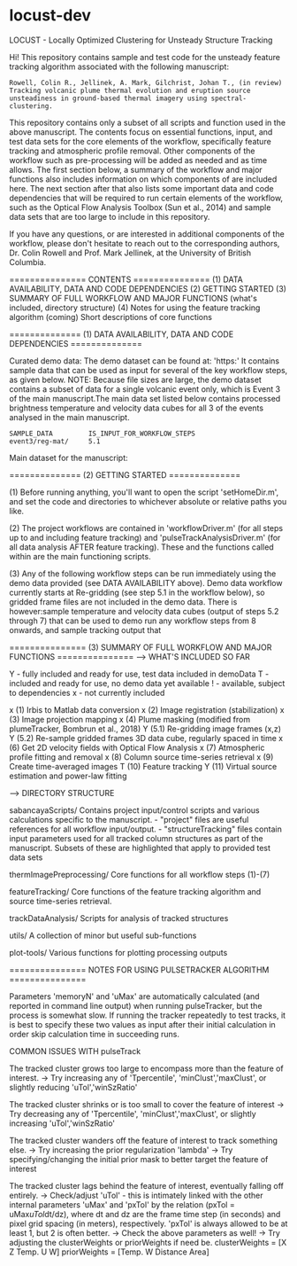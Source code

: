 # locust-dev


LOCUST - Locally Optimized Clustering for Unsteady Structure Tracking

Hi!
This repository contains sample and test code for the unsteady feature tracking algorithm associated with the following manuscript:

	Rowell, Colin R., Jellinek, A. Mark, Gilchrist, Johan T., (in review) Tracking volcanic plume thermal evolution and eruption source unsteadiness in ground-based thermal imagery using spectral-clustering.

This repository contains only a subset of all scripts and function used in the above manuscript. The contents focus on essential functions, input, and test data sets for the core elements of the workflow, specifically feature tracking and atmospheric profile removal. Other components of the workflow such as pre-processing will be added as needed and as time allows. The first section below, a summary of the workflow and major functions also includes information on which components of are included here. The next section after that also lists some important data and code dependencies that will be required to run certain elements of the workflow, such as the Optical Flow Analysis Toolbox (Sun et al., 2014) and sample data sets that are too large to include in this repository.

If you have any questions, or are interested in additional components of the workflow, please don't hesitate to reach out to the corresponding authors, Dr. Colin Rowell and Prof. Mark Jellinek, at the University of British Columbia.


=============== CONTENTS ===============
	(1) DATA AVAILABILITY, DATA AND CODE DEPENDENCIES
	(2) GETTING STARTED
	(3)	SUMMARY OF FULL WORKFLOW AND MAJOR FUNCTIONS (what's included, directory structure)
	(4)	Notes for using the feature tracking algorithm
	(coming)  Short descriptions of core functions


============== (1) DATA AVAILABILITY, DATA AND CODE DEPENDENCIES ==============

Curated demo data:
	The demo dataset can be found at:
		'https:'
	It contains sample data that can be used as input for several of the key workflow steps, as given below. 
	NOTE: Because file sizes are large, the demo dataset contains a subset of data for a single volcanic event only, which is Event 3 of the main manuscript.The main data set listed below contains processed brightness temperature and velocity data cubes for all 3 of the events analysed in the main manuscript.

	SAMPLE_DATA 		IS_INPUT_FOR_WORKFLOW_STEPS
	event3/reg-mat/		5.1

Main dataset for the manuscript:

============== (2) GETTING STARTED ==============

(1) Before running anything, you'll want to open the script 'setHomeDir.m', and set the code and directories to whichever absolute or relative paths you like.

(2) The project workflows are contained in 'workflowDriver.m' (for all steps up to and including feature tracking) and 'pulseTrackAnalysisDriver.m' (for all data analysis AFTER feature tracking). These and the functions called within are the main functioning scripts.

(3) Any of the following workflow steps can be run immediately using the demo data provided (see DATA AVAILABILITY above). Demo data workflow currently starts at Re-gridding (see step 5.1 in the workflow below), so gridded frame files are not included in the demo data. There is however:sample temperature and velocity data cubes (output of steps 5.2 through 7) that can be used to demo run any workflow steps from 8 onwards, and sample tracking output that 

=============== (3) SUMMARY OF FULL WORKFLOW AND MAJOR FUNCTIONS ===============
--> WHAT'S INCLUDED SO FAR

Y - fully included and ready for use, test data included in demoData
T - included and ready for use, no demo data yet available
! - available, subject to dependencies
x - not currently included

x	(1) 	Irbis to Matlab data conversion
x	(2) 	Image registration (stabilization)
x	(3) 	Image projection mapping
x	(4) 	Plume masking (modified from plumeTracker, Bombrun et al., 2018)
Y	(5.1) 	Re-gridding image frames (x,z)
Y 	(5.2) 	Re-sample gridded frames 3D data cube, regularly spaced in time
x 	(6) 	Get 2D velocity fields with Optical Flow Analysis
x 	(7) 	Atmospheric profile fitting and removal
x 	(8) 	Column source time-series retrieval
x 	(9) 	Create time-averaged images
T 	(10) 	Feature tracking
Y 	(11) 	Virtual source estimation and power-law fitting

--> DIRECTORY STRUCTURE

sabancayaScripts/
	Contains project input/control scripts and various calculations specific to the manuscript. 
		- "project" files are useful references for all workflow input/output. 
		- "structureTracking" files contain input parameters used for all tracked column structures as part of the manuscript. Subsets of these are highlighted that apply to provided test data sets

thermImagePreprocessing/
	Core functions for all workflow steps (1)-(7)

featureTracking/
	Core functions of the feature tracking algorithm and source time-series retrieval.

trackDataAnalysis/
	Scripts for analysis of tracked structures

utils/
	A collection of minor but useful sub-functions

plot-tools/
   Various functions for plotting processing outputs

=============== NOTES FOR USING PULSETRACKER ALGORITHM ===============

Parameters 'memoryN' and 'uMax' are automatically calculated (and reported in command line output) when running pulseTracker, but the process is somewhat slow. If running the tracker repeatedly to test tracks, it is best to specify these two values as input after their initial calculation in order skip calculation time in succeeding runs.

COMMON ISSUES WITH pulseTrack

The tracked cluster grows too large to encompass more than the feature of interest.
	-> Try increasing any of 'Tpercentile', 'minClust','maxClust', or slightly reducing 'uTol','winSzRatio'

The tracked cluster shrinks or is too small to cover the feature of interest
	-> Try decreasing any of 'Tpercentile', 'minClust','maxClust', or slightly increasing 'uTol','winSzRatio'

The tracked cluster wanders off the feature of interest to track something else.
	-> Try increasing the prior regularization 'lambda'
	-> Try specifying/changing the initial prior mask to better target the feature of interest

The tracked cluster lags behind the feature of interest, eventually falling off entirely.
	-> Check/adjust 'uTol' - this is intimately linked with the other internal parameters 'uMax' and 'pxTol' by the relation (pxTol = uMax*uTol*dt/dz), where dt and dz are the frame time step (in seconds) and pixel grid spacing (in meters), respectively. 'pxTol' is always allowed to be at least 1, but 2 is often better.
    -> Check the above parameters as well!
    -> Try adjusting the clusterWeights or priorWeights if need be.
    clusterWeights = [X Z Temp. U W]
    priorWeights   = [Temp. W Distance Area]
